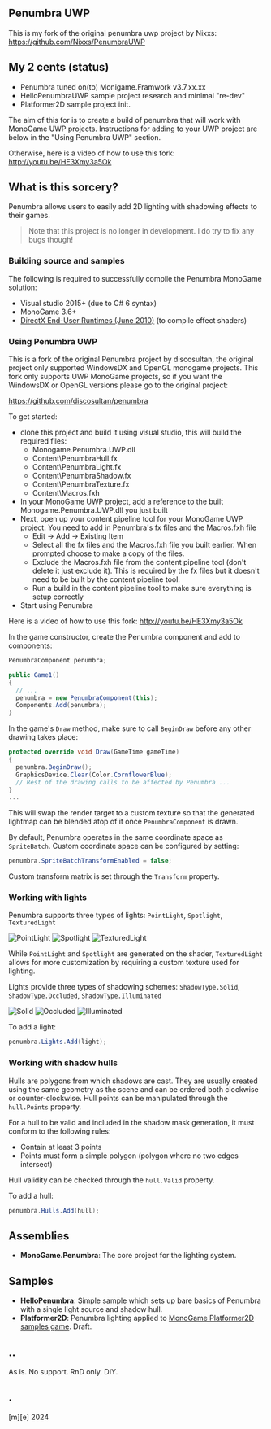 ## Penumbra UWP

This is my fork of the original penumbra uwp project by Nixxs:
https://github.com/Nixxs/PenumbraUWP

## My 2 cents (status)
- Penumbra tuned on(to) Monigame.Framwork v3.7.xx.xx
- HelloPenumbraUWP sample project research and minimal "re-dev"
- Platformer2D sample project init. 


The aim of this for is to create a build of penumbra that will work with MonoGame UWP projects. Instructions for adding to your UWP project are below in the "Using Penumbra UWP" section.

Otherwise, here is a video of how to use this fork: http://youtu.be/HE3Xmy3a5Ok

## What is this sorcery?

Penumbra allows users to easily add 2D lighting with shadowing effects to their games.

> Note that this project is no longer in development. I do try to fix any bugs though!



### Building source and samples

The following is required to successfully compile the Penumbra MonoGame solution:

- Visual studio 2015+ (due to C# 6 syntax)
- MonoGame 3.6+
- [DirectX End-User Runtimes (June 2010)](http://www.microsoft.com/en-us/download/details.aspx?id=8109) (to compile effect shaders)

### Using Penumbra UWP

This is a fork of the original Penumbra project by discosultan, the original project only supported WindowsDX and OpenGL monogame projects. This fork only supports UWP MonoGame projects, so if you want the WindowsDX or OpenGL versions please go to the original project:

https://github.com/discosultan/penumbra

To get started: 
- clone this project and build it using visual studio, this will build the required files:
    - Monogame.Penumbra.UWP.dll
    - Content\PenumbraHull.fx
    - Content\PenumbraLight.fx
    - Content\PenumbraShadow.fx
    - Content\PenumbraTexture.fx
    - Content\Macros.fxh
- In your MonoGame UWP project, add a reference to the built Monogame.Penumbra.UWP.dll you just built
- Next, open up your content pipeline tool for your MonoGame UWP project. You need to add in Penumbra's fx files and the Macros.fxh file
    - Edit -> Add -> Existing Item
    - Select all the fx files and the Macros.fxh file you built earlier. When prompted choose to make a copy of the files.
    - Exclude the Macros.fxh file from the content pipeline tool (don't delete it just exclude it). This is required by the fx files but it doesn't need to be built by the content pipeline tool.
    - Run a build in the content pipeline tool to make sure everything is setup correctly
- Start using Penumbra

Here is a video of how to use this fork: http://youtu.be/HE3Xmy3a5Ok


In the game constructor, create the Penumbra component and add to components:
```cs
PenumbraComponent penumbra;

public Game1()
{
  // ...
  penumbra = new PenumbraComponent(this);
  Components.Add(penumbra);
}
```

In the game's `Draw` method, make sure to call `BeginDraw` before any other drawing takes place:

```cs
protected override void Draw(GameTime gameTime)
{
  penumbra.BeginDraw();
  GraphicsDevice.Clear(Color.CornflowerBlue);
  // Rest of the drawing calls to be affected by Penumbra ...
}
...
```

This will swap the render target to a custom texture so that the generated lightmap can be blended atop of it once `PenumbraComponent` is drawn.

By default, Penumbra operates in the same coordinate space as `SpriteBatch`. Custom coordinate space can be configured by setting:

```cs
penumbra.SpriteBatchTransformEnabled = false;
```

 Custom transform matrix is set through the `Transform` property.

### Working with lights

Penumbra supports three types of lights: `PointLight`, `Spotlight`, `TexturedLight`

![PointLight](Documentation/PointLight.png)
![Spotlight](Documentation/Spotlight.png)
![TexturedLight](Documentation/TexturedLight.png)

While `PointLight` and `Spotlight` are generated on the shader, `TexturedLight` allows for more customization by requiring a custom texture used for lighting.

Lights provide three types of shadowing schemes: `ShadowType.Solid`, `ShadowType.Occluded`, `ShadowType.Illuminated`

![Solid](Documentation/Solid.png)
![Occluded](Documentation/Occluded.png)
![Illuminated](Documentation/Illuminated.png)

To add a light:

```cs
penumbra.Lights.Add(light);
```

### Working with shadow hulls

Hulls are polygons from which shadows are cast. They are usually created using the same geometry as the scene and can be ordered both clockwise or counter-clockwise. Hull points can be manipulated through the `hull.Points` property.

For a hull to be valid and included in the shadow mask generation, it must conform to the following rules:

- Contain at least 3 points
- Points must form a simple polygon (polygon where no two edges intersect)

Hull validity can be checked through the `hull.Valid` property.

To add a hull:

```cs
penumbra.Hulls.Add(hull);
```

## Assemblies

- **MonoGame.Penumbra**: The core project for the lighting system.

## Samples

- **HelloPenumbra**: Simple sample which sets up bare basics of Penumbra with a single light source and shadow hull.
- **Platformer2D**: Penumbra lighting applied to [MonoGame Platformer2D samples game](https://github.com/MonoGame/MonoGame.Samples). Draft.


## ..
As is. No support. RnD only. DIY.

## .
[m][e] 2024

